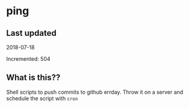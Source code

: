# ping

## Last updated
2018-07-18

Incremented: 504

## What is this??
Shell scripts to push commits to github errday. Throw it on a server and schedule the script with `cron`
